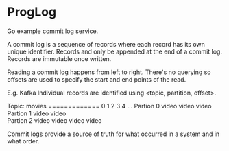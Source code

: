 # ProgLog

Go example commit log service.

A commit log is a sequence of records where each record has its own unique identifier. Records and only be appended at the end of a commit log. Records are immutable once written.

Reading a commit log happens from left to right. There's no querying so offsets are used to specify the start and end points of the read.

E.g. 
Kafka
Individual records are identified using <topic, partition, offset>.

Topic: movies
============= 0      1      2      3      4      ...
Partion 0     video  video  video
Partion 1     video  video  
Partion 2     video  video  video  video


Commit logs provide a source of truth for what occurred in a system and in what order.